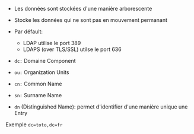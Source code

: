 * Les données sont stockées d'une manière arborescente
* Stocke les données qui ne sont pas en mouvement permanant

* Par défault:
    * LDAP utilise le port 389
    * LDAPS (over TLS/SSL) utilse le port 636

* ```dc:``` Domaine Component
* ```ou:``` Organization Units
* ```cn:``` Common Name
* ```sn:``` Surname Name

* ```dn``` (Distinguished Name): permet d'identifier d'une manière unique une Entry

Exemple
```dc=toto,dc=fr```